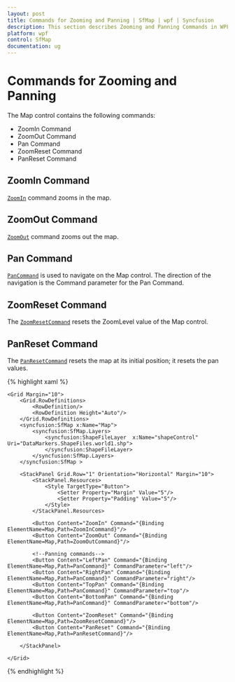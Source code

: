 ```yaml
---
layout: post
title: Commands for Zooming and Panning | SfMap | wpf | Syncfusion
description: This section describes Zooming and Panning Commands in WPF SfMaps control with simple exercise sample.
platform: wpf
control: SfMap
documentation: ug
---
```


# Commands for Zooming and Panning

The Map control contains the following commands:

* ZoomIn Command
* ZoomOut Command
* Pan Command
* ZoomReset Command
* PanReset Command

## ZoomIn Command

[`ZoomIn`](https://help.syncfusion.com/cr/wpf/Syncfusion.SfMaps.WPF~Syncfusion.UI.Xaml.Maps.SfMap~ZoomInCommand.html) command zooms in the map.

## ZoomOut Command

[`ZoomOut`](https://help.syncfusion.com/cr/wpf/Syncfusion.SfMaps.WPF~Syncfusion.UI.Xaml.Maps.SfMap~ZoomOutCommand.html) command zooms out the map.

## Pan Command

[`PanCommand`](https://help.syncfusion.com/cr/wpf/Syncfusion.SfMaps.WPF~Syncfusion.UI.Xaml.Maps.SfMap~PanCommand.html) is used to navigate on the Map control. The direction of the navigation is the Command parameter for the Pan Command.

## ZoomReset Command

The [`ZoomResetCommand`](https://help.syncfusion.com/cr/wpf/Syncfusion.SfMaps.WPF~Syncfusion.UI.Xaml.Maps.SfMap~ZoomResetCommand.html) resets the ZoomLevel value of the Map control.

## PanReset Command

The [`PanResetCommand`](https://help.syncfusion.com/cr/wpf/Syncfusion.SfMaps.WPF~Syncfusion.UI.Xaml.Maps.SfMap~PanResetCommand.html) resets the map at its initial position; it resets the pan values.

{% highlight xaml %}

    <Grid Margin="10">
        <Grid.RowDefinitions>
            <RowDefinition/>
            <RowDefinition Height="Auto"/>
        </Grid.RowDefinitions>
        <syncfusion:SfMap x:Name="Map">
            <syncfusion:SfMap.Layers>
                <syncfusion:ShapeFileLayer  x:Name="shapeControl" Uri="DataMarkers.ShapeFiles.world1.shp">
                </syncfusion:ShapeFileLayer>
            </syncfusion:SfMap.Layers>
        </syncfusion:SfMap >
        
        <StackPanel Grid.Row="1" Orientation="Horizontal" Margin="10">
            <StackPanel.Resources>
                <Style TargetType="Button">
                    <Setter Property="Margin" Value="5"/>
                    <Setter Property="Padding" Value="5"/>
                </Style>
            </StackPanel.Resources>
            
            <Button Content="ZoomIn" Command="{Binding ElementName=Map,Path=ZoomInCommand}"/>
            <Button Content="ZoomOut" Command="{Binding ElementName=Map,Path=ZoomOutCommand}"/>
            
            <!--Panning commands-->
            <Button Content="LeftPan" Command="{Binding ElementName=Map,Path=PanCommand}" CommandParameter="left"/>
            <Button Content="RightPan" Command="{Binding ElementName=Map,Path=PanCommand}" CommandParameter="right"/>
            <Button Content="TopPan" Command="{Binding ElementName=Map,Path=PanCommand}" CommandParameter="top"/>
            <Button Content="BottomPan" Command="{Binding ElementName=Map,Path=PanCommand}" CommandParameter="bottom"/>

            <Button Content="ZoomReset" Command="{Binding ElementName=Map,Path=ZoomResetCommand}"/>
            <Button Content="PanReset" Command="{Binding ElementName=Map,Path=PanResetCommand}"/>
            
        </StackPanel>

    </Grid>

{% endhighlight %}

